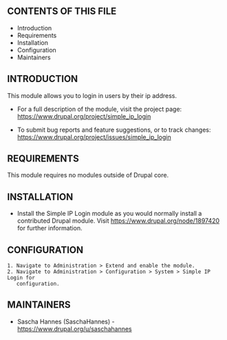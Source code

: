 CONTENTS OF THIS FILE
---------------------

 * Introduction
 * Requirements
 * Installation
 * Configuration
 * Maintainers


INTRODUCTION
------------

This module allows you to login in users by their ip address.

 * For a full description of the module, visit the project page:
   https://www.drupal.org/project/simple_ip_login

 * To submit bug reports and feature suggestions, or to track changes:
   https://www.drupal.org/project/issues/simple_ip_login


REQUIREMENTS
------------

This module requires no modules outside of Drupal core.


INSTALLATION
------------

 * Install the Simple IP Login module as you would normally install a
   contributed Drupal module. Visit https://www.drupal.org/node/1897420 for
   further information.


CONFIGURATION
-------------

    1. Navigate to Administration > Extend and enable the module.
    2. Navigate to Administration > Configuration > System > Simple IP Login for
       configuration.


MAINTAINERS
-----------

 * Sascha Hannes (SaschaHannes) - https://www.drupal.org/u/saschahannes
